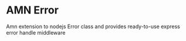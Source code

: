 # AMN Error

Amn extension to nodejs Error class and provides ready-to-use express error handle middleware
